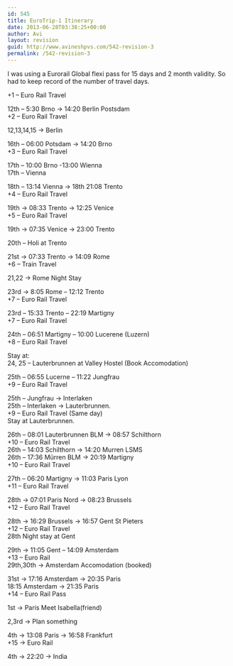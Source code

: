 ```yaml
---
id: 545
title: EuroTrip-1 Itinerary
date: 2013-06-28T03:38:25+00:00
author: Avi
layout: revision
guid: http://www.avineshpvs.com/542-revision-3
permalink: /542-revision-3
---
```

I was using a Eurorail Global flexi pass for 15 days and 2 month validity. So had to keep record of the number of travel days.

+1 &#8211; Euro Rail Travel

12th &#8211; 5:30 Brno -> 14:20 Berlin Postsdam  
+2 &#8211; Euro Rail Travel

12,13,14,15 -> Berlin

16th &#8211; 06:00 Potsdam -> 14:20 Brno  
+3 &#8211; Euro Rail Travel

17th &#8211; 10:00 Brno -13:00 Wienna  
17th &#8211; Vienna 

18th &#8211; 13:14 Vienna -> 18th 21:08 Trento  
+4 &#8211; Euro Rail Travel

19th -> 08:33 Trento -> 12:25 Venice  
+5 &#8211; Euro Rail Travel 

19th -> 07:35 Venice -> 23:00 Trento

20th &#8211; Holi at Trento

21st -> 07:33 Trento -> 14:09 Rome  
+6 &#8211; Train Travel

21,22 -> Rome Night Stay 

23rd -> 8:05 Rome &#8211; 12:12 Trento  
+7 &#8211; Euro Rail Travel

23rd &#8211; 15:33 Trento &#8211; 22:19 Martigny  
+7 &#8211; Euro Rail Travel

24th &#8211; 06:51 Martigny &#8211; 10:00 Lucerene (Luzern)  
+8 &#8211; Euro Rail Travel

Stay at:  
24, 25 &#8211; Lauterbrunnen at Valley Hostel (Book Accomodation)

25th &#8211; 06:55 Lucerne &#8211; 11:22 Jungfrau  
+9 &#8211; Euro Rail Travel

25th &#8211; Jungfrau -> Interlaken  
25th &#8211; Interlaken -> Lauterbrunnen.  
+9 &#8211; Euro Rail Travel (Same day)  
Stay at Lauterbrunnen.

26th &#8211; 08:01 Lauterbrunnen BLM -> 08:57 Schilthorn  
+10 &#8211; Euro Rail Travel  
26th &#8211; 14:03 Schilthorn -> 14:20 Murren LSMS  
26th &#8211; 17:36 Mürren BLM -> 20:19 Martigny  
+10 &#8211; Euro Rail Travel

27th &#8211; 06:20 Martigny -> 11:03 Paris Lyon  
+11 &#8211; Euro Rail Travel

28th -> 07:01 Paris Nord -> 08:23 Brussels  
+12 &#8211; Euro Rail Travel 

28th -> 16:29 Brussels -> 16:57 Gent St Pieters  
+12 &#8211; Euro Rail Travel  
28th Night stay at Gent

29th -> 11:05 Gent &#8211; 14:09 Amsterdam  
+13 &#8211; Euro Rail  
29th,30th -> Amsterdam Accomodation (booked)

31st -> 17:16 Amsterdam -> 20:35 Paris  
18:15 Amsterdam -> 21:35 Paris  
+14 &#8211; Euro Rail Pass

1st -> Paris Meet Isabella(friend)

2,3rd -> Plan something 

4th -> 13:08 Paris -> 16:58 Frankfurt  
+15 -> Euro Rail

4th -> 22:20 -> India